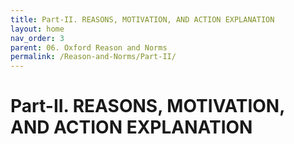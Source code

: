 ```yaml
---
title: Part-II. REASONS, MOTIVATION, AND ACTION EXPLANATION
layout: home
nav_order: 3
parent: 06. Oxford Reason and Norms
permalink: /Reason-and-Norms/Part-II/
---
```


# Part-II. REASONS, MOTIVATION, AND ACTION EXPLANATION

